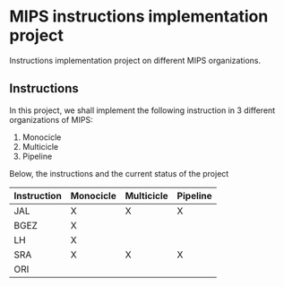 # MIPS instructions implementation project

Instructions implementation project on different MIPS organizations.

## Instructions

In this project, we shall implement the following instruction in 3 different organizations of MIPS:
1. Monocicle
2. Multicicle
3. Pipeline

Below, the instructions and the current status of the project

|Instruction | Monocicle | Multicicle | Pipeline |
| ---------- | --------- | ---------- | -------- |
| JAL   | X | X | X |
| BGEZ  | X |   |   |
| LH    | X |   |   |
| SRA   | X | X | X |
| ORI   |   |   |   |
